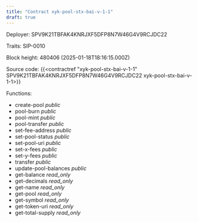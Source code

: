 ```yaml
---
title: "Contract xyk-pool-stx-bai-v-1-1"
draft: true
---
```

Deployer: SPV9K21TBFAK4KNRJXF5DFP8N7W46G4V9RCJDC22

Traits:
 SIP-0010



Block height: 480406 (2025-01-18T18:16:15.000Z)

Source code: {{<contractref "xyk-pool-stx-bai-v-1-1" SPV9K21TBFAK4KNRJXF5DFP8N7W46G4V9RCJDC22 xyk-pool-stx-bai-v-1-1>}}

Functions:

* create-pool _public_
* pool-burn _public_
* pool-mint _public_
* pool-transfer _public_
* set-fee-address _public_
* set-pool-status _public_
* set-pool-uri _public_
* set-x-fees _public_
* set-y-fees _public_
* transfer _public_
* update-pool-balances _public_
* get-balance _read_only_
* get-decimals _read_only_
* get-name _read_only_
* get-pool _read_only_
* get-symbol _read_only_
* get-token-uri _read_only_
* get-total-supply _read_only_
